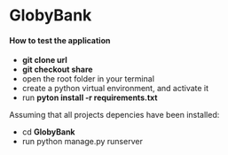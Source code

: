 # GlobyBank
 
 #### How to test the application

 - **git clone url**
 - **git checkout share**
 - open the root folder in your terminal
 - create a python virtual environment, and activate it
 - run **pyton install -r requirements.txt**
 
 Assuming that all projects depencies have been installed:
 - cd **GlobyBank**
 - run python manage.py runserver